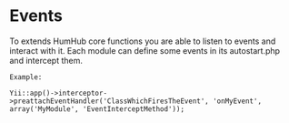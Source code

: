 Events
======

To extends HumHub core functions you are able to listen to events and interact with it.
Each module can define some events in its autostart.php and intercept them.

``Example:``

    Yii::app()->interceptor->preattachEventHandler('ClassWhichFiresTheEvent', 'onMyEvent', array('MyModule', 'EventInterceptMethod'));